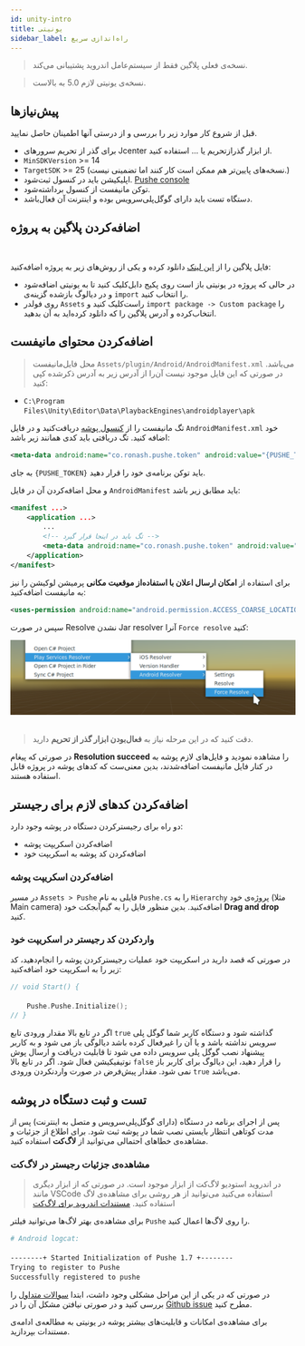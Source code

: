 ```yaml
---
id: unity-intro
title: یونیتی
sidebar_label: راه‌اندازی سریع
---
```


> نسخه‌ی فعلی پلاگین فقط از سیستم‌عامل اندروید پشتیبانی می‌کند.

> نسخه‌ی یونیتی لازم 5.0 به بالاست.

## پیش‌نیاز‌ها

قبل از شروع کار موارد زیر را بررسی و از درستی آنها اطمینان حاصل نمایید.

- برای گذر از تحریم سرور‌های Jcenter از ابزار گذرازتحریم یا ... استفاده کنید.
- `MinSDKVersion` >= 14
- `TargetSDK` >= 25 (نسخه‌های پایین‌تر هم ممکن است کار کنند اما تضمینی نیست.)
- اپلیکیشن باید در کنسول ثبت‌شود. [Pushe console](https://console.pushe.co)
- توکن مانیفست از کنسول برداشته‌شود.
- دستگاه تست باید دارای گوگل‌پلی‌سرویس بوده و اینترنت آن فعال‌باشد.

## اضافه‌کردن پلاگین به پروژه

<br />

فایل پلاگین را از [این لینک](http://static.pushe.co/d/unity/Pushe1.6.3-unity1.2.unitypackage) دانلود کرده و یکی از روش‌های زیر به پروژه اضافه‌کنید:

* در حالی که پروژه‌ در یونیتی باز است روی پکیج‌ دابل‌کلیک کنید تا به یونیتی اضافه‌شود و در دیالوگ بازشده گزینه‌ی `import` را انتخاب کنید.
* روی فولدر `Assets` راست‌کلیک کنید و `import package -> Custom package` را انتخاب‌کرده و آدرس پلاگین را که دانلود کرده‌اید به آن بدهید.


## اضافه‌کردن محتوای مانیفست

> محل فایل‌مانیفست `Assets/plugin/Android/AndroidManifest.xml` می‌باشد. در صورتی که این فایل موجود نیست آن‌را از آدرس زیر به آدرس ذکر‌شده کپی کنید:
* `C:\Program Files\Unity\Editor\Data\PlaybackEngines\androidplayer\apk`

تگ مانیفست را از [کنسول پوشه](https://console.pushe.co) دریافت‌کنید و در فایل `AndroidManifest.xml` خود اضافه کنید. تگ دریافتی باید کدی همانند زیر باشد:


```xml
<meta-data android:name="co.ronash.pushe.token" android:value="{PUSHE_TOKEN}" />
```

به جای `{PUSHE_TOKEN}` باید توکن برنامه‌ی خود را قرار دهید.

و محل اضافه‌کردن آن در فایل `AndroidManifest` باید مطابق زیر باشد:

```xml
<manifest ...>
    <application ...>
        ...
        <!-- تگ باید در اینجا قرار گیرد -->
        <meta-data android:name="co.ronash.pushe.token" android:value="{PUSHE_TOKEN}" />
    </application>
</manifest>
```

برای استفاده از **امکان ارسال اعلان با استفاده‌از موقعیت مکانی** پرمیشن لوکیشن را نیز به مانیفست اضافه‌کنید:

```xml
<uses-permission android:name="android.permission.ACCESS_COARSE_LOCATION"/>
```

سپس در صورت Resolve نشدن Jar resolver آنرا `Force resolve` کنید:

<img src="/img/unity/force_resolve.png" /><br /><br />

> دقت کنید که در این مرحله نیاز به **فعال‌بودن ابزار گذر از تحریم** دارید.

در صورتی که پیغام **Resolution succeed** را مشاهده‌ نمودید و فایل‌های لازم پوشه به در کنار فایل مانیفست اضافه‌شدند،‌ بدین معنی‌ست که کدهای پوشه در پروژه قابل استفاده هستند.

## اضافه‌کردن کدهای لازم برای رجیستر

دو راه برای رجیسترکردن دستگاه در پوشه وجود دارد:
* اضافه‌کردن اسکریپت پوشه
* اضافه‌کردن کد پوشه به اسکریپت خود

### اضافه‌کردن اسکریپت پوشه

در مسیر `Assets > Pushe` فایلی به نام `Pushe.cs` را به `Hierarchy` پروژه‌ی خود (مثلا Main camera) اضافه‌کنید. بدین منظور فایل را به گیم‌آبجکت خود **Drag and drop** کنید.

### واردکردن کد رجیستر در اسکریپت خود

در صورتی که قصد دارید در اسکریپت خود عملیات رجیسترکردن پوشه را انجام‌دهید، کد زیر را به اسکریپت‌ خود اضافه‌کنید:


```cpp
// void Start() {

    Pushe.Pushe.Initialize();
// }
```

اگر در تابع بالا مقدار ورودی تابع `true` گذاشته شود و دستگاه کاربر شما گوگل پلی سرویس نداشته باشد و یا آن را غیرفعال کرده باشد دیالوگی باز می شود و به کاربر پیشنهاد نصب گوگل پلی سرویس داده می شود تا قابلیت دریافت و ارسال پوش نوتیفیکیشن فعال شود. اگر در تابع بالا `false` را قرار دهید، این دیالوگ برای کاربر باز نمی شود.
مقدار پیش‌فرض در صورت واردنکردن ورودی `true` می‌باشد.

## تست و ثبت دستگاه در پوشه

پس از اجرای برنامه در دستگاه (دارای گوگل‌پلی‌سرویس و متصل به اینترنت) پس از مدت کوتاهی انتظار بایستی نصب شما در پوشه ثبت ‌شود.
برای اطلاع از جزئیات و مشاهده‌ی خطاهای احتمالی می‌توانید از **لاگ‌کت** استفاده کنید.

### مشاهده‌ی جزئیات رجیستر در لاگ‌کت

> در اندروید استودیو لاگ‌کت از ابزار موجود است. در صورتی که از ابزار دیگری مانند VSCode استفاده‌ می‌کنید می‌توانید از هر روشی برای مشاهده‌ی لاگ استفاده کنید. [مستندات اندروید برای لاگ‌کت](https://developer.android.com/studio/command-line/logcat)

برای مشاهده‌ی بهتر لاگ‌ها می‌توانید فیلتر `Pushe` را روی لاگ‌ها اعمال کنید.

```bash
# Android logcat:

--------+ Started Initialization of Pushe 1.7 +--------
Trying to register to Pushe
Successfully registered to pushe
```

در صورتی که در یکی از این مراحل مشکلی وجود داشت، ابتدا [سوالات متداول](unity-errors) را بررسی کنید و در صورتی نیافتن مشکل آن را در [Github issue](https://github.com/pusheco/unity-sample/issues?utf8=%E2%9C%93&q=is%3Aissue) مطرح کنید.

برای مشاهده‌ی امکانات و قابلیت‌های بیشتر پوشه در یونیتی به مطالعه‌ی ادامه‌ی مستندات بپردازید.